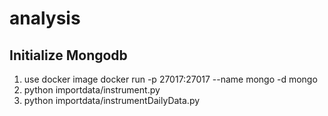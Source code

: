 # analysis

## Initialize Mongodb
1) use docker image 
docker run -p 27017:27017 --name mongo -d mongo
2) python importdata/instrument.py
3) python importdata/instrumentDailyData.py
